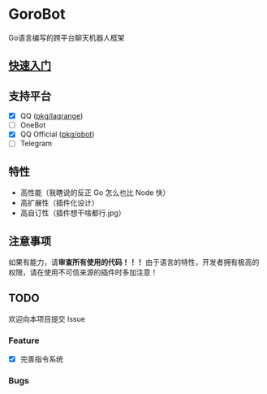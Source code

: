 # GoroBot
Go语言编写的跨平台聊天机器人框架

## [快速入门](https://jel1yspot.github.io/GoroBot/getting_started.html)

## 支持平台
- [x] QQ ([pkg/lagrange](https://github.com/Jel1ySpot/GoroBot/tree/master/pkg/lagrange))
- [ ] OneBot
- [x] QQ Official ([pkg/qbot](https://github.com/Jel1ySpot/GoroBot/tree/master/pkg/qbot))
- [ ] Telegram

## 特性
- 高性能（我瞎说的反正 Go 怎么也比 Node 快）
- 高扩展性（插件化设计）
- 高自订性（插件想干啥都行.jpg）

## 注意事项
如果有能力，请**审查所有使用的代码！！！**
由于语言的特性，开发者拥有极高的权限，请在使用不可信来源的插件时多加注意！

## TODO
欢迎向本项目提交 Issue

### Feature
- [x] 完善指令系统

### Bugs

